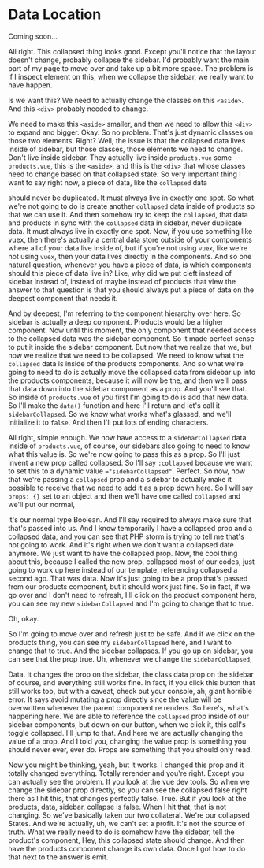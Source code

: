 # Data Location

Coming soon...

All right. This collapsed thing looks good. Except you'll notice that the layout
doesn't change, probably collapse the sidebar. I'd probably want the main part of my
page to move over and take up a bit more space. The problem is if I inspect element
on this, when we collapse the sidebar, we really want to have happen.

Is we want this? We need to actually change the classes on this `<aside>`. And this `<div>`
probably needed to change.

We need to make this `<aside>` smaller, and then we need to allow this `<div>` to expand and
bigger. Okay. So no problem. That's just dynamic classes on those two elements.
Right? Well, the issue is that the collapsed data lives inside of sidebar, but those
classes, those elements we need to change. Don't live inside sidebar. They actually
live inside `products.vue` some `products.vue`, this is the `<aside>`, and this
is the `<div>` that whose classes need to change based on that collapsed state. So very
important thing I want to say right now, a piece of data, like the `collapsed` data

should never be duplicated. It must always live in exactly one spot. So what we're
not going to do is create another `collapsed` data inside of products so that we can
use it. And then somehow try to keep the `collapsed`, that data and products in sync
with the `collapsed` data in sidebar, never duplicate data. It must always live in exactly
one spot. Now, if you use something like vuex, then there's actually a central data
store outside of your components where all of your data live inside of, but if you're
not using `vuex`, like we're not using `vuex`, then your data lives directly in the
components. And so one natural question, whenever you have a piece of data, is which
components should this piece of data live in? Like, why did we put cleft instead of
sidebar instead of, instead of maybe instead of products that view the answer to that
question is that you should always put a piece of data on the deepest component that
needs it.

And by deepest, I'm referring to the component hierarchy over here. So sidebar is
actually a deep component. Products would be a higher component. Now until this
moment, the only component that needed access to the collapsed data was the sidebar
component. So it made perfect sense to put it inside the sidebar component. But now
that we realize that we, but now we realize that we need to be collapsed. We need to
know what the `collapsed` data is inside of the products components. And so what we're
going to need to do is actually move the collapsed data from sidebar up into the
products components, because it will now be the, and then we'll pass that data down
into the sidebar component as a prop. And you'll see that. So inside of `products.vue` of
you first I'm going to do is add that new data. So I'll make the `data()` function and
here I'll return and let's call it `sidebarCollapsed`. So we know what works what's
glassed, and we'll initialize it to `false`. And then I'll put lots of ending
characters.

All right, simple enough. We now have access to a `sidebarCollapsed` data inside of
`products.vue`, of course, our sidebars also going to need to know what this
value is. So we're now going to pass this as a prop. So I'll just invent a new prop
called collapsed. So I'll say `:collapsed` because we want to set this to a
dynamic value `="sidebarCollapsed"`. Perfect. So now, now that we're passing a
`collapsed` prop and a sidebar to actually make it possible to receive that we need to
add it as a prop down here. So I will say `props: {}` set to an object and then we'll have
one called `collapsed` and we'll put our normal,

it's our normal type Boolean. And I'll say required to always make sure that that's
passed into us. And I know temporarily I have a collapsed prop and a collapsed data,
and you can see that PHP storm is trying to tell me that's not going to work. And
it's right when we don't want a collapsed date anymore. We just want to have the
collapsed prop. Now, the cool thing about this, because I called the new prop,
collapsed most of our codes, just going to work up here instead of our template,
referencing collapsed a second ago. That was data. Now it's just going to be a prop
that's passed from our products component, but it should work just fine. So in fact,
if we go over and I don't need to refresh, I'll click on the product component here,
you can see my new `sidebarCollapsed` and I'm going to change that to true.

Oh, okay.

So I'm going to move over and refresh just to be safe. And if we click on the
products thing, you can see my `sidebarCollapsed` here, and I want to change that to
true. And the sidebar collapses. If you go up on sidebar, you can see that the prop
true. Uh, whenever we change the `sidebarCollapsed`,

Data. It changes the prop on the sidebar, the class data prop on the sidebar of
course, and everything still works fine. In fact, if you click this button that still
works too, but with a caveat, check out your console, ah, giant horrible error. It
says avoid mutating a prop directly since the value will be overwritten whenever the
parent component re renders. So here's, what's happening here. We are able to
reference the `collapsed` prop inside of our sidebar components, but down on our
button, when we click it, this call's toggle collapsed. I'll jump to that. And here
we are actually changing the value of a prop. And I told you, changing the value prop
is something you should never ever, ever do. Props are something that you should only
read.

Now you might be thinking, yeah, but it works. I changed this prop and it totally
changed everything. Totally rerender and you're right. Except you can actually see
the problem. If you look at the vue dev tools. So when we change the sidebar prop
directly, so you can see the collapsed false right there as I hit this, that changes
perfectly false. True. But if you look at the products, data, sidebar, collapse is
false. When I hit that, that is not changing. So we've basically taken our two
collateral. We're our collapsed States. And we're actually, uh, we can't set a
profit. It's not the source of truth. What we really need to do is somehow have the
sidebar, tell the product's component, Hey, this collapsed state should change. And
then have the products component change its own data. Once I got how to do that next
to the answer is emit.

